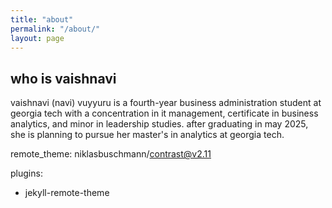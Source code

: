```yaml
---
title: "about"
permalink: "/about/"
layout: page
---
```


## who is vaishnavi

vaishnavi (navi) vuyyuru is a fourth-year business administration student at georgia tech with a concentration in it management, certificate in business analytics, and minor in leadership studies. after graduating in may 2025, she is planning to pursue her master's in analytics at georgia tech.

remote_theme: niklasbuschmann/contrast@v2.11

plugins:
  - jekyll-remote-theme
